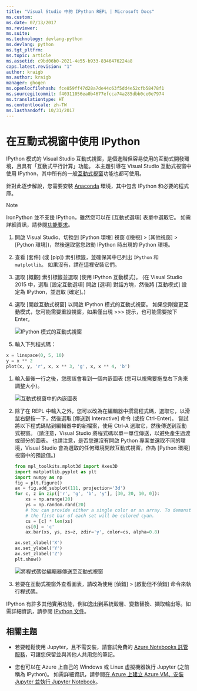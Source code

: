 ```yaml
---
title: "Visual Studio 中的 IPython REPL | Microsoft Docs"
ms.custom: 
ms.date: 07/13/2017
ms.reviewer: 
ms.suite: 
ms.technology: devlang-python
ms.devlang: python
ms.tgt_pltfrm: 
ms.topic: article
ms.assetid: c9bd06b0-2021-4e55-b933-8346476224a8
caps.latest.revision: "1"
author: kraigb
ms.author: kraigb
manager: ghogen
ms.openlocfilehash: fce859ff47d28a7de44c63f5dd4e52cfb58478f1
ms.sourcegitcommit: f40311056ea0b4677efcca74a285dbb0ce0e7974
ms.translationtype: HT
ms.contentlocale: zh-TW
ms.lasthandoff: 10/31/2017
---
```

# <a name="using-ipython-in-the-interactive-window"></a>在互動式視窗中使用 IPython

IPython 模式的 Visual Studio 互動式視窗，是個進階但容易使用的互動式開發環境，且具有「互動式平行計算」功能。 本主題引導在 Visual Studio 互動式視窗中使用 IPython，其中所有的一般[互動式視窗](interactive-repl.md)功能也都可使用。

針對此逐步解說，您需要安裝 [Anaconda](https://www.continuum.io) 環境，其中包含 IPython 和必要的程式庫。

> [!Note]
> IronPython 並不支援 IPython，雖然您可以在 [互動式選項] 表單中選取它。 如需詳細資訊，請參閱[功能要求](https://github.com/Microsoft/PTVS/issues/84)。

1. 開啟 Visual Studio、切換到 [Python 環境] 視窗 ([檢視] > [其他視窗] > [Python 環境])，然後選取當您啟動 IPython 時出現的 Python 環境。

1. 查看 [套件] (或 [pip]) 索引標籤，並確保其中已列出 `IPython` 和 `matplotlib`。 如果沒有，請在這裡安裝它們。

1. 選取 [概觀] 索引標籤並選取 [使用 IPython 互動模式]。 (在 Visual Studio 2015 中，選取 [設定互動選項] 開啟 [選項] 對話方塊，然後將 [互動模式] 設定為 IPython，並選取 [確定]。)    

1. 選取 [開啟互動式視窗] 以開啟 IPython 模式的互動式視窗。 如果您剛變更互動模式，您可能需要重設視窗，如果僅出現 >>> 提示，也可能需要按下 Enter。

    ![IPython 模式的互動式視窗](media/ipython-repl-03.png)

1. 輸入下列程式碼：

  ```python
  x = linspace(0, 5, 10)
  y = x ** 2
  plot(x, y, 'r', x, x ** 3, 'g', x, x ** 4, 'b')
  ```

1. 輸入最後一行之後，您應該會看到一個内嵌圖表 (您可以視需要拖曳右下角來調整大小)。

    ![互動式視窗中的內嵌圖表](media/ipython-repl-04.png)

1. 除了在 REPL 中輸入之外，您可以改為在編輯器中撰寫程式碼，選取它，以滑鼠右鍵按一下，然後選取 [傳送到 Interactive] 命令 (或按 Ctrl-Enter)。 嘗試將以下程式碼貼到編輯器中的新檔案，使用 Ctrl-A 選取它，然後傳送到互動式視窗。 (請注意，Visual Studio 將程式碼以單一單位傳送，以避免產生過渡或部分的圖表。 也請注意，是否您還沒有開啟 Python 專案並選取不同的環境，Visual Studio 會為選取的任何環境開啟互動式視窗，作為 [Python 環境] 視窗中的預設值。)

    ```python
    from mpl_toolkits.mplot3d import Axes3D
    import matplotlib.pyplot as plt
    import numpy as np
    fig = plt.figure()
    ax = fig.add_subplot(111, projection='3d')
    for c, z in zip(['r', 'g', 'b', 'y'], [30, 20, 10, 0]):
        xs = np.arange(20)
        ys = np.random.rand(20)
        # You can provide either a single color or an array. To demonstrate this,
        # the first bar of each set will be colored cyan.
        cs = [c] * len(xs) 
        cs[0] = 'c' 
        ax.bar(xs, ys, zs=z, zdir='y', color=cs, alpha=0.8)

    ax.set_xlabel('X') 
    ax.set_ylabel('Y') 
    ax.set_zlabel('Z') 
    plt.show()
    ```

    ![將程式碼從編輯器傳送至互動式視窗](media/ipython-repl-05.png)

1. 若要在互動式視窗外查看圖表，請改為使用 [偵錯] > [啟動但不偵錯] 命令來執行程式碼。
    
IPython 有許多其他實用功能，例如逸出到系統殼層、變數替換、擷取輸出等。如需詳細資訊，請參閱 [IPython 文件](http://ipython.org/documentation.html)。

## <a name="related-topics"></a>相關主題

- 若要輕鬆使用 Jupyter，且不需安裝，請嘗試免費的 [Azure Notebooks 託管服務](https://notebooks.azure.com/)，可讓您保留並與其他人共用您的筆記。

- 您也可以在 Azure 上自己的 Windows 或 Linux 虛擬機器執行 Jupyter (之前稱為 IPython)。 如需詳細資訊，請參閱[在 Azure 上建立 Azure VM、安裝 Jupyter 並執行 Jupyter Notebook](https://docs.microsoft.com/azure/virtual-machines/virtual-machines-linux-jupyter-notebook)。
